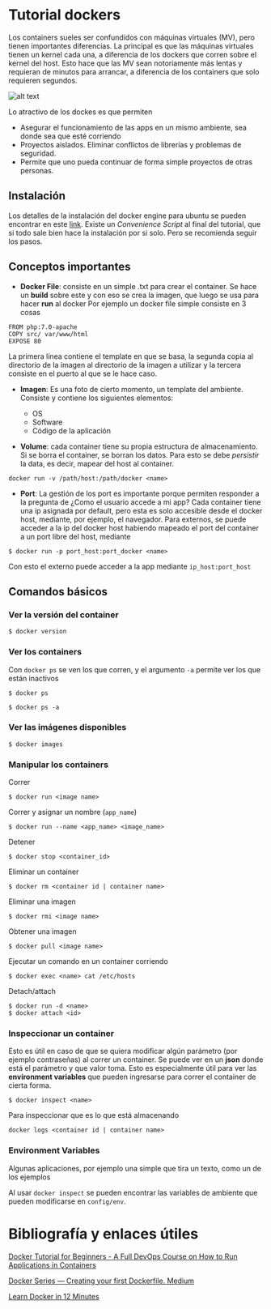 # Tutorial dockers
Los containers sueles ser confundidos con máquinas virtuales (MV), pero tienen importantes diferencias.
La principal es que las máquinas virtuales tienen un kernel cada una, a diferencia de los dockers que corren sobre el kernel del host. Esto hace que las MV sean notoriamente más lentas y requieran de minutos para arrancar, a diferencia de los containers que solo requieren segundos.

![alt text](https://www.nakivo.com/blog/wp-content/uploads/2019/05/Docker-containers-are-not-lightweight-virtual-machines.png "Diferencia entre VM y containers")

Lo atractivo de los dockes es que permiten
+ Asegurar el funcionamiento de las apps en un mismo ambiente, sea donde sea que esté corriendo
+ Proyectos aislados. Eliminar conflictos de librerías y problemas de seguridad.
+ Permite que uno pueda continuar de forma simple proyectos de otras personas.

## Instalación
Los detalles de la instalación del docker engine para ubuntu se pueden encontrar en este [link](https://docs.docker.com/engine/install/ubuntu/). Existe un _Convenience Script_ al final del tutorial, que si todo sale bien hace la instalación por si solo. Pero se recomienda seguir los pasos.

## Conceptos importantes
+ __Docker File__: consiste en un simple .txt para crear el container. Se hace un __build__ sobre este y con eso se crea la imagen, que luego se usa para hacer __run__ al docker
Por ejemplo un docker file simple consiste en 3 cosas 
```
FROM php:7.0-apache
COPY src/ var/www/html
EXPOSE 80
```
La primera línea contiene el template en que se basa, la segunda copia al directorio de la imagen al directorio de la imagen a utilizar y la tercera consiste en el puerto al que se le hace caso.

+ __Imagen__: Es una foto de cierto momento, un template del ambiente. Consiste y contiene los siguientes elementos:
    * OS
    * Software
    * Código de la aplicación

+ __Volume__: cada container tiene su propia estructura de almacenamiento. Si se borra el container, se borran los datos.
Para esto se debe _persistir_ la data, es decir, mapear del host al container.

```
docker run -v /path/host:/path/docker <name>
```

+ __Port__: La gestión de los port es importante porque permiten responder a la pregunta de ¿Como el usuario accede a mi app?
Cada container tiene una ip asignada por default, pero esta es solo accesible desde el docker host, mediante, por ejemplo, el navegador.
Para externos, se puede acceder a la ip del docker host habiendo mapeado el port del container a un port libre del host, mediante

```
$ docker run -p port_host:port_docker <name>
```
Con esto el externo puede acceder a la app mediante `ip_host:port_host`


## Comandos básicos

### Ver la versión del container
```
$ docker version
```

### Ver los containers
Con `docker ps` se ven los que corren, y el argumento `-a` permite ver los que están inactivos
```
$ docker ps
```
```
$ docker ps -a
```

### Ver las imágenes disponibles
```
$ docker images
```

### Manipular los containers
Correr

```
$ docker run <image name>
```

Correr y asignar un nombre (`app_name`)

```
$ docker run --name <app_name> <image_name>
```

Detener

```
$ docker stop <container_id>
```

Eliminar un container

```
$ docker rm <container id | container name>
```

Eliminar una imagen
```
$ docker rmi <image name>
```

Obtener una imagen
```
$ docker pull <image name>
```
Ejecutar un comando en un container corriendo
```
$ docker exec <name> cat /etc/hosts
```
Detach/attach
```
$ docker run -d <name>
$ docker attach <id>
```
### Inspeccionar un container
Esto es útil en caso de que se quiera modificar algún parámetro (por ejemplo contraseñas) al correr un container. Se puede ver en un __json__ donde está el parámetro y que valor toma.
Esto es especialmente útil para ver las __environment variables__ que pueden ingresarse para correr el container de cierta forma.
```
$ docker inspect <name>
```
Para inspeccionar que es lo que está almacenando
```
docker logs <container id | container name>
```

### Environment Variables
Algunas aplicaciones, por ejemplo una simple que tira un texto, como un de los ejemplos

Al usar `docker inspect` se pueden encontrar las variables de ambiente que pueden modificarse en `config/env`.

# Bibliografía y enlaces útiles
[Docker Tutorial for Beginners - A Full DevOps Course on How to Run Applications in Containers](https://www.youtube.com/watch?v=fqMOX6JJhGo&t=1209s)

[Docker Series — Creating your first Dockerfile. Medium](https://medium.com/pintail-labs/docker-series-creating-your-first-dockerfile-573bfea4991)

[Learn Docker in 12 Minutes](https://www.youtube.com/watch?v=YFl2mCHdv24&t=)
